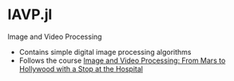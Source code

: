 # IAVP.jl
Image and Video Processing
- Contains simple digital image processing algorithms
- Follows the course [Image and Video Processing: From Mars to Hollywood with a Stop at the Hospital](https://www.coursera.org/learn/image-processing)